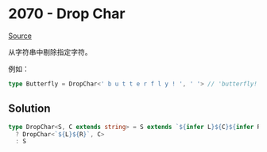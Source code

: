 # 2070 - Drop Char

[Source](https://github.com/lybenson/ts-checker/blob/master/src/2070-medium-drop-char/template.ts)

从字符串中剔除指定字符。

例如：

```ts
type Butterfly = DropChar<' b u t t e r f l y ! ', ' '> // 'butterfly!'
```

## Solution

```ts
type DropChar<S, C extends string> = S extends `${infer L}${C}${infer R}`
  ? DropChar<`${L}${R}`, C>
  : S
```
